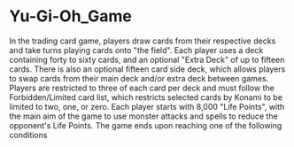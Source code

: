 # Yu-Gi-Oh_Game
In the trading card game, players draw cards from their respective decks and take turns playing cards onto "the field". Each player uses a deck containing forty to sixty cards, and an optional "Extra Deck" of up to fifteen cards. There is also an optional fifteen card side deck, which allows players to swap cards from their main deck and/or extra deck between games. Players are restricted to three of each card per deck and must follow the Forbidden/Limited card list, which restricts selected cards by Konami to be limited to two, one, or zero. Each player starts with 8,000 "Life Points", with the main aim of the game to use monster attacks and spells to reduce the opponent's Life Points. The game ends upon reaching one of the following conditions
